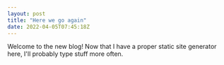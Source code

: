 ```yaml
---
layout: post
title: "Here we go again"
date: 2022-04-05T07:45:18Z
---
```


Welcome to the new blog! Now that I have a proper static site generator here, I'll probably type stuff more often.
